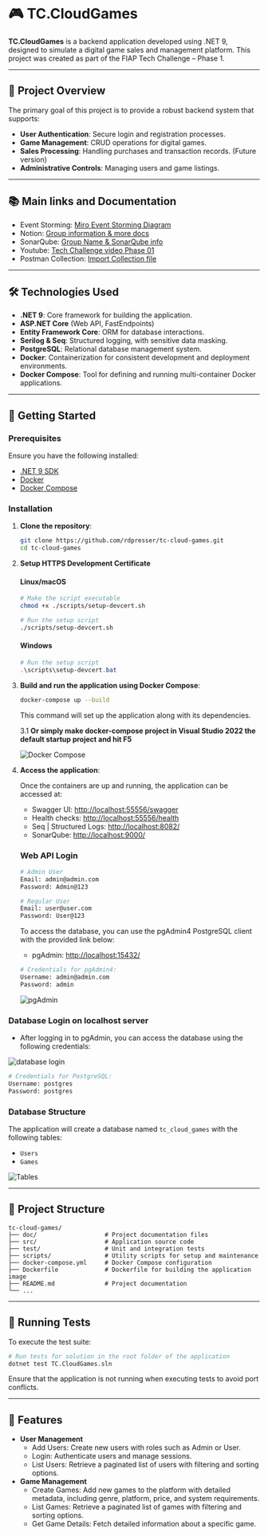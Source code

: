
# 🎮 TC.CloudGames

**TC.CloudGames** is a backend application developed using .NET 9, designed to simulate a digital game sales and management platform. This project was created as part of the FIAP Tech Challenge – Phase 1.

---

## 📌 Project Overview

The primary goal of this project is to provide a robust backend system that supports:

- **User Authentication**: Secure login and registration processes.
- **Game Management**: CRUD operations for digital games.
- **Sales Processing**: Handling purchases and transaction records. (Future version)
- **Administrative Controls**: Managing users and game listings.

---

## 📚 Main links and Documentation

   - Event Storming: [Miro Event Storming Diagram](https://miro.com/app/board/uXjVI4H0GgA=/)
   - Notion: [Group information & more docs](https://checkered-cod-bac.notion.site/Tech-Challenge-Net-1dfc8c4bf938806da273ca6a401f147d)
   - SonarQube: [Group Name & SonarQube info](doc/fase_01/FIAP_TC_Fase_01.pdf)
   - Youtube: [Tech Challenge video Phase 01](https://www.youtube.com/watch?v=9zyK9rb1lTs)
   - Postman Collection: [Import Collection file](doc/fase_01/TC.CloudGaming.postman_collection.json)
---

## 🛠️ Technologies Used

- **.NET 9**: Core framework for building the application.
- **ASP.NET Core** (Web API, FastEndpoints)
- **Entity Framework Core**: ORM for database interactions.
- **Serilog & Seq**: Structured logging, with sensitive data masking.
- **PostgreSQL**: Relational database management system.
- **Docker**: Containerization for consistent development and deployment environments.
- **Docker Compose**: Tool for defining and running multi-container Docker applications.

---

## 🚀 Getting Started

### Prerequisites

Ensure you have the following installed:

- [.NET 9 SDK](https://dotnet.microsoft.com/en-us/download/dotnet/9.0)
- [Docker](https://www.docker.com/get-started)
- [Docker Compose](https://docs.docker.com/compose/install/)

### Installation

1. **Clone the repository**:

   ```bash
   git clone https://github.com/rdpresser/tc-cloud-games.git
   cd tc-cloud-games
   ```
2. **Setup HTTPS Development Certificate**
   #### Linux/macOS
   ```bash
   # Make the script executable
   chmod +x ./scripts/setup-devcert.sh

   # Run the setup script
   ./scripts/setup-devcert.sh
   ```

   #### Windows

   ```powershell
   # Run the setup script
   .\scripts\setup-devcert.bat
   ```

3. **Build and run the application using Docker Compose**:

   ```bash
   docker-compose up --build
   ```

   This command will set up the application along with its dependencies.

   3.1 **Or simply make docker-compose project in Visual Studio 2022 the default startup project and hit F5**

   ![Docker Compose](images/001_Docker_Compose_Startup_Project.png)

4. **Access the application**:

   Once the containers are up and running, the application can be accessed at:
   - Swagger UI: [http://localhost:55556/swagger](http://localhost:55556/swagger)
   - Health checks: [http://localhost:55556/health](http://localhost:55556/health)
   - Seq | Structured Logs: [http://localhost:8082/](http://localhost:8082/)
   - SonarQube: [http://localhost:9000/](http://localhost:9000/)

   ### Web API Login
   ```bash
   # Admin User
   Email: admin@admin.com
   Password: Admin@123

   # Regular User
   Email: user@user.com
   Password: User@123
   ```

   To access the database, you can use the pgAdmin4 PostgreSQL client with the provided link below:
   - pgAdmin: [http://localhost:15432/](http://localhost:15432/)
   ```bash
   # Credentials for pgAdmin4:
   Username: admin@admin.com
   Password: admin
   ```
   ![pgAdmin](images/003_pgAdmin_login_screen.png)

### Database Login on localhost server
- After logging in to pgAdmin, you can access the database using the following credentials:

![database login](images/004_database_server_login.png)

```bash
# Credentials for PostgreSQL:
Username: postgres
Password: postgres
```

### Database Structure

The application will create a database named `tc_cloud_games` with the following tables:
- `Users`
- `Games`

![Tables](images/002_ER_Diagram.png)

---

## 📂 Project Structure

```
tc-cloud-games/
├── doc/                   # Project documentation files
├── src/                   # Application source code
├── test/                  # Unit and integration tests
├── scripts/               # Utility scripts for setup and maintenance
├── docker-compose.yml     # Docker Compose configuration
├── Dockerfile             # Dockerfile for building the application image
├── README.md              # Project documentation
└── ...
```

---

## 🧪 Running Tests

To execute the test suite:

```bash
# Run tests for solution in the root folder of the application
dotnet test TC.CloudGames.sln
```

Ensure that the application is not running when executing tests to avoid port conflicts.

---

## 📄 Features

- **User Management** 
   - Add Users: Create new users with roles such as Admin or User.
   - Login: Authenticate users and manage sessions.
   - List Users: Retrieve a paginated list of users with filtering and sorting options.
- **Game Management**
   - Create Games: Add new games to the platform with detailed metadata, including genre, platform, price, and system requirements.
   - List Games: Retrieve a paginated list of games with filtering and sorting options.
   - Get Game Details: Fetch detailed information about a specific game.
